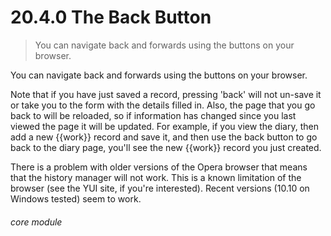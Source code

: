 # 20.4.0    The Back Button

> You can navigate back and forwards using the buttons on your browser. 

You can navigate back and forwards using the buttons on your browser. 

Note that if you have just saved a record, pressing 'back' will not un-save it or take you to the form with the details filled in. Also, the page that you go back to will be reloaded, so if information has changed since you last viewed the page it will be updated. For example, if you view the diary, then add a new {{work}} record and save it, and then use the back button to go back to the diary page, you'll see the new {{work}} record you just created.

There is a problem with older versions of the Opera browser that means that the history manager will not work. This is a known limitation of the browser (see the YUI site, if you're interested). Recent versions (10.10 on Windows tested) seem to work. 

###### core module

